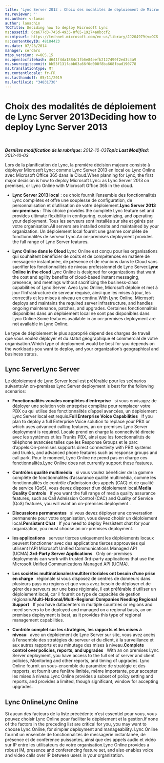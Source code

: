 ```yaml
---
title: 'Lync Server 2013 : Choix des modalités de déploiement de Microsoft Lync'
ms.reviewer: ''
ms.author: v-lanac
author: lanachin
TOCTitle: Deciding how to deploy Microsoft Lync
ms:assetid: 6ca677d3-745d-4935-8f05-19274a8bccf2
ms:mtpsurl: https://technet.microsoft.com/en-us/library/JJ204979(v=OCS.15)
ms:contentKeyID: 48184423
ms.date: 07/23/2014
manager: serdars
mtps_version: v=OCS.15
ms.openlocfilehash: d641f4da1884c1fb6e84eefb2127490f2ed3c4a9
ms.sourcegitcommit: bb53f131fabb03a66f0d000f8ba668fbad190778
ms.translationtype: MT
ms.contentlocale: fr-FR
ms.lasthandoff: 05/11/2019
ms.locfileid: "34831730"
---
```

<div data-xmlns="http://www.w3.org/1999/xhtml">

<div class="topic" data-xmlns="http://www.w3.org/1999/xhtml" data-msxsl="urn:schemas-microsoft-com:xslt" data-cs="http://msdn.microsoft.com/en-us/">

<div data-asp="http://msdn2.microsoft.com/asp">

# <a name="deciding-how-to-deploy-lync-server-2013"></a><span data-ttu-id="06823-102">Choix des modalités de déploiement de Lync Server 2013</span><span class="sxs-lookup"><span data-stu-id="06823-102">Deciding how to deploy Lync Server 2013</span></span>

</div>

<div id="mainSection">

<div id="mainBody">

<span> </span>

<span data-ttu-id="06823-103">_**Dernière modification de la rubrique:** 2012-10-03_</span><span class="sxs-lookup"><span data-stu-id="06823-103">_**Topic Last Modified:** 2012-10-03_</span></span>

<span data-ttu-id="06823-104">Lors de la planification de Lync, la première décision majeure consiste à déployer Microsoft Lync: comme Lync Server 2013 en local ou Lync Online avec Microsoft Office 365 dans le Cloud.</span><span class="sxs-lookup"><span data-stu-id="06823-104">When planning for Lync, the first major decision is how to deploy Microsoft Lync: as Lync Server 2013 on premises, or Lync Online with Microsoft Office 365 in the cloud.</span></span>

  - <span data-ttu-id="06823-105">**Lync Server 2013 local** : ce choix fournit l’ensemble des fonctionnalités Lync complètes et offre une souplesse de configuration, de personnalisation et d’utilisation de votre déploiement.</span><span class="sxs-lookup"><span data-stu-id="06823-105">**Lync Server 2013 on-premises** : This choice provides the complete Lync feature set and provides ultimate flexibility in configuring, customizing, and operating your deployment.</span></span> <span data-ttu-id="06823-106">Tous les serveurs sont installés sur site et gérés par votre organisation.</span><span class="sxs-lookup"><span data-stu-id="06823-106">All servers are installed onsite and maintained by your organization.</span></span> <span data-ttu-id="06823-107">Un déploiement local fournit une gamme complète de fonctionnalités de serveur Lync.</span><span class="sxs-lookup"><span data-stu-id="06823-107">An on-premises deployment provides the full range of Lync Server features.</span></span>

  - <span data-ttu-id="06823-108">**Lync Online dans le Cloud** Lync Online est conçu pour les organisations qui souhaitent bénéficier de coûts et de compétences en matière de messagerie instantanée, de présence et de réunions dans le Cloud sans sacrifier les fonctionnalités de niveau professionnel de Lync Server.</span><span class="sxs-lookup"><span data-stu-id="06823-108">**Lync Online in the cloud** Lync Online is designed for organizations that want the cost and agility benefits of cloud-based instant messaging, presence, and meetings without sacrificing the business-class capabilities of Lync Server.</span></span> <span data-ttu-id="06823-109">Avec Lync Online, Microsoft déploie et met à jour l’infrastructure de serveur requise, ainsi que les mises à jour, les correctifs et les mises à niveau en continu.</span><span class="sxs-lookup"><span data-stu-id="06823-109">With Lync Online, Microsoft deploys and maintains the required server infrastructure, and handles ongoing maintenance, patches, and upgrades.</span></span> <span data-ttu-id="06823-110">Certaines fonctionnalités disponibles dans un déploiement local ne sont pas disponibles dans Lync Online.</span><span class="sxs-lookup"><span data-stu-id="06823-110">Some features available in an on-premises deployment are not available in Lync Online.</span></span>

<span data-ttu-id="06823-111">Le type de déploiement le plus approprié dépend des charges de travail que vous voulez déployer et du statut géographique et commercial de votre organisation.</span><span class="sxs-lookup"><span data-stu-id="06823-111">Which type of deployment would be best for you depends on the workloads you want to deploy, and your organization’s geographical and business status.</span></span>

<div>

## <a name="lync-server"></a><span data-ttu-id="06823-112">Lync Server</span><span class="sxs-lookup"><span data-stu-id="06823-112">Lync Server</span></span>

<span data-ttu-id="06823-113">Le déploiement de Lync Server local est préférable pour les scénarios suivants:</span><span class="sxs-lookup"><span data-stu-id="06823-113">An on-premises Lync Server deployment is best for the following scenarios:</span></span>

  - <span data-ttu-id="06823-114">**Fonctionnalités vocales complètes d’entreprise**   si vous envisagez de déployer une solution voix entreprise complète pour remplacer votre PBX ou qui utilise des fonctionnalités d’appel avancées, un déploiement Lync Server local est requis.</span><span class="sxs-lookup"><span data-stu-id="06823-114">**Full Enterprise Voice Capabilities**   If you plan to deploy a full Enterprise Voice solution to replace your PBX or which uses advanced calling features, an on-premises Lync Server deployment is required.</span></span> <span data-ttu-id="06823-115">Locale prend en charge la connectivité directe avec les systèmes et les Trunks PBX, ainsi que les fonctionnalités de téléphone avancées telles que les Response Groups et le parc d’appels.</span><span class="sxs-lookup"><span data-stu-id="06823-115">On-premises supports direct connectivity with PBX systems and trunks, and advanced phone features such as response groups and call park.</span></span> <span data-ttu-id="06823-116">Pour le moment, Lync Online ne prend pas en charge ces fonctionnalités.</span><span class="sxs-lookup"><span data-stu-id="06823-116">Lync Online does not currently support these features.</span></span>

  - <span data-ttu-id="06823-117">**Contrôles qualité multimédia**   si vous voulez bénéficier de la gamme complète de fonctionnalités d’assurance qualité multimédia, comme les fonctionnalités de contrôle d’admission des appels (CAC) et de qualité de service (QoS), vous devez disposer d’un déploiement local.</span><span class="sxs-lookup"><span data-stu-id="06823-117">**Media Quality Controls**   If you want the full range of media quality assurance features, such as Call Admission Control (CAC) and Quality of Service (QoS) features, you will want an on-premises deployment .</span></span>

  - <span data-ttu-id="06823-118">**Discussions permanentes**   si vous devez déployer une conversation permanente pour votre organisation, vous devez choisir un déploiement local.</span><span class="sxs-lookup"><span data-stu-id="06823-118">**Persistent Chat**   If you need to deploy Persistent chat for your organization, you must choose an on-premises deployment.</span></span>

  - <span data-ttu-id="06823-119">**les applications**   serveur tierces uniquement les déploiements locaux peuvent fonctionner avec des applications tierces approuvées qui utilisent l’API Microsoft Unified Communications Managed API (UCMA).</span><span class="sxs-lookup"><span data-stu-id="06823-119">**3rd-Party Server Applications**   Only on-premises deployments can work with trusted 3rd-party applications that use the Microsoft Unified Communications Managed API (UCMA).</span></span>

  - <span data-ttu-id="06823-120">**Les sociétés multinationales/multiterritoriales ont besoin d’une prise en charge**   régionale si vous disposez de centres de donneurs dans plusieurs pays ou régions et que vous avez besoin de déployer et de gérer des serveurs sur une base régionale, il est préférable d’utiliser un déploiement local, car il fournit ce type de capacités de gestion régionale.</span><span class="sxs-lookup"><span data-stu-id="06823-120">**Multi-National/Multi-Regional Companies Needing Regional Support**   If you have datacenters in multiple countries or regions and need servers to be deployed and managed on a regional basis, an on-premises deployment is best, as it provides this type of regional management capabilities.</span></span>

  - <span data-ttu-id="06823-121">**Contrôle complet sur les stratégies, les rapports et les mises à niveau**   avec un déploiement de Lync Server sur site, vous avez accès à l’ensemble des stratégies du serveur et du client, à la surveillance et aux autres rapports et au minutage des mises à niveau.</span><span class="sxs-lookup"><span data-stu-id="06823-121">**Complete control over policies, reports, and upgrades**   With an on premises Lync Server deployment, you have access to the full set of server and client policies, Monitoring and other reports, and timing of upgrades.</span></span> <span data-ttu-id="06823-122">Lync Online fournit un sous-ensemble du paramètre de stratégie et des rapports, et fournit une fenêtre limitée, même importante, pour accepter les mises à niveau.</span><span class="sxs-lookup"><span data-stu-id="06823-122">Lync Online provides a subset of policy setting and reports, and provides a limited, though significant, window for accepting upgrades.</span></span>

</div>

<div>

## <a name="lync-online"></a><span data-ttu-id="06823-123">Lync Online</span><span class="sxs-lookup"><span data-stu-id="06823-123">Lync Online</span></span>

<span data-ttu-id="06823-124">Si aucun des facteurs de la liste précédente n’est essentiel pour vous, vous pouvez choisir Lync Online pour faciliter le déploiement et la gestion.</span><span class="sxs-lookup"><span data-stu-id="06823-124">If none of the factors in the preceding list are critical for you, you may want to choose Lync Online, for simpler deployment and manageability.</span></span> <span data-ttu-id="06823-125">Lync Online fournit un ensemble de fonctionnalités de messagerie instantanée, de présence et de conférence puissantes, ainsi que des appels audio et vidéo sur IP entre les utilisateurs de votre organisation.</span><span class="sxs-lookup"><span data-stu-id="06823-125">Lync Online provides a robust IM, presence and conferencing feature set, and also enables voice and video calls over IP between users in your organization.</span></span>

</div>

</div>

<span> </span>

</div>

</div>

</div>

